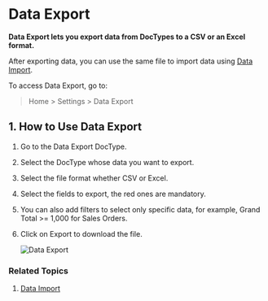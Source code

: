 <!-- add-breadcrumbs -->
# Data Export

**Data Export lets you export data from DocTypes to a CSV or an Excel format.**

After exporting data, you can use the same file to import data using [Data Import](/docs/v13/user/manual/en/setting-up/data/data-import).

To access Data Export, go to:
> Home > Settings > Data Export

## 1. How to Use Data Export
1. Go to the Data Export DocType.
1. Select the DocType whose data you want to export.
1. Select the file format whether CSV or Excel.
1. Select the fields to export, the red ones are mandatory.
1. You can also add filters to select only specific data, for example, Grand Total >= 1,000 for Sales Orders.
1. Click on Export to download the file.

    ![Data Export](/docs/v13/assets/img/setup/data-export.png)

### Related Topics
1. [Data Import](/docs/v13/user/manual/en/setting-up/data/data-import)
